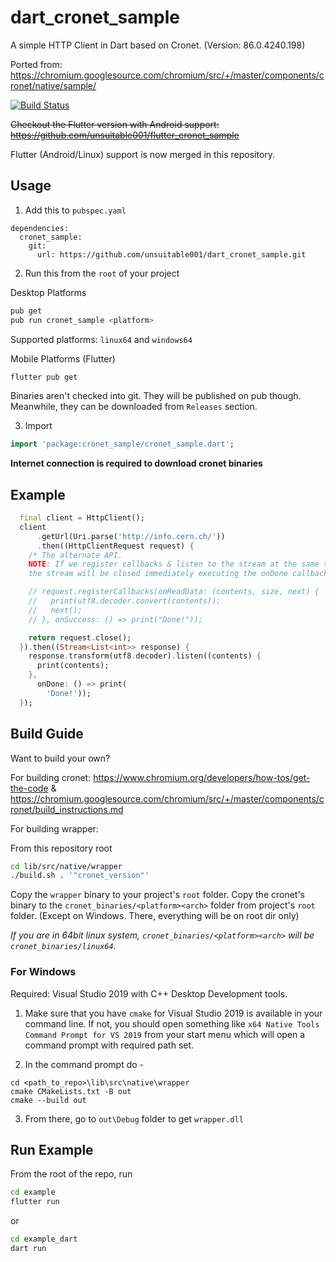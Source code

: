 # dart_cronet_sample

A simple HTTP Client in Dart based on Cronet. (Version: 86.0.4240.198)

Ported from: https://chromium.googlesource.com/chromium/src/+/master/components/cronet/native/sample/

[![Build Status](https://github.com/unsuitable001/dart_cronet_sample/workflows/Dart%20CI/badge.svg)](https://github.com/unsuitable001/dart_cronet_sample/actions?query=workflow%3A"Dart+CI")

~~Checkout the Flutter version with Android support: https://github.com/unsuitable001/flutter_cronet_sample~~

Flutter (Android/Linux) support is now merged in this repository.

## Usage

1. Add this to `pubspec.yaml`

```pubspec
dependencies:
  cronet_sample:
    git:
      url: https://github.com/unsuitable001/dart_cronet_sample.git

```

2. Run this from the `root` of your project

Desktop Platforms

```bash
pub get
pub run cronet_sample <platform>
```
Supported platforms: `linux64` and `windows64`


Mobile Platforms (Flutter)

```bash
flutter pub get
```
Binaries aren't checked into git. They will be published on pub though. Meanwhile,
they can be downloaded from `Releases` section.

3. Import

```dart
import 'package:cronet_sample/cronet_sample.dart';
```

**Internet connection is required to download cronet binaries**


## Example

```dart
  final client = HttpClient();
  client
      .getUrl(Uri.parse('http://info.cern.ch/'))
      .then((HttpClientRequest request) {
    /* The alternate API.
    NOTE: If we register callbacks & listen to the stream at the same time,
    the stream will be closed immediately executing the onDone callback */

    // request.registerCallbacks(onReadData: (contents, size, next) {
    //   print(utf8.decoder.convert(contents));
    //   next();
    // }, onSuccess: () => print("Done!"));

    return request.close();
  }).then((Stream<List<int>> response) {
    response.transform(utf8.decoder).listen((contents) {
      print(contents);
    },
      onDone: () => print(
        'Done!'));
  });
```

## Build Guide

Want to build your own?

For building cronet: https://www.chromium.org/developers/how-tos/get-the-code & https://chromium.googlesource.com/chromium/src/+/master/components/cronet/build_instructions.md

For building wrapper:

From this repository root

```bash
cd lib/src/native/wrapper
./build.sh . '"cronet_version"'
```

Copy the `wrapper` binary to your project's `root` folder. 
Copy the cronet's binary to the `cronet_binaries/<platform><arch>` folder from project's `root` folder. (Except on Windows. There, everything will be on root dir only)

*If you are in 64bit linux system, `cronet_binaries/<platform><arch>` will be `cronet_binaries/linux64`.*

### For Windows

Required: Visual Studio 2019 with C++ Desktop Development tools.

1. Make sure that you have `cmake` for Visual Studio 2019 is available in your command line. If not, you should open something like `x64 Native Tools Command Prompt for VS 2019` from your start menu which will open a command prompt with required path set.

2. In the command prompt do -
```
cd <path_to_repo>\lib\src\native\wrapper
cmake CMakeLists.txt -B out
cmake --build out
```
3. From there, go to `out\Debug` folder to get `wrapper.dll`

## Run Example

From the root of the repo, run

```bash
cd example
flutter run
```

or

```bash
cd example_dart
dart run
```
